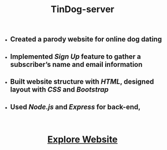 <h1 align="center">TinDog-server</h1>
<br>
<ul>
 <li><h2>Created a parody website for online dog dating</h2></li>
 <li><h2>Implemented <em>Sign Up</em> feature to gather a subscriber’s name and email information</h2></li>
 <li><h2>Built website structure with <em>HTML</em>, designed layout with <em>CSS</em> and <em>Bootstrap</em></h2></li>
 <li><h2>Used <em>Node.js</em> and <em>Express</em> for back-end, </h2></li>
</ul>
<br>
<h1 align="center"><a target="_blank" href="https://hidden-reef-38435.herokuapp.com/">Explore Website</a></h1>
<br>
